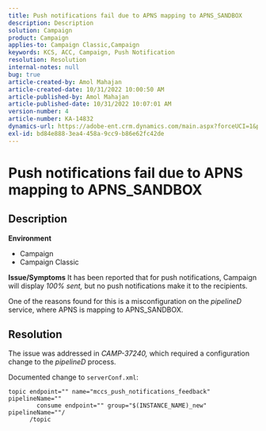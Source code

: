 ```yaml
---
title: Push notifications fail due to APNS mapping to APNS_SANDBOX
description: Description
solution: Campaign
product: Campaign
applies-to: Campaign Classic,Campaign
keywords: KCS, ACC, Campaign, Push Notification
resolution: Resolution
internal-notes: null
bug: true
article-created-by: Amol Mahajan
article-created-date: 10/31/2022 10:00:50 AM
article-published-by: Amol Mahajan
article-published-date: 10/31/2022 10:07:01 AM
version-number: 4
article-number: KA-14832
dynamics-url: https://adobe-ent.crm.dynamics.com/main.aspx?forceUCI=1&pagetype=entityrecord&etn=knowledgearticle&id=858fafe5-0259-ed11-9561-6045bd006079
exl-id: bd84e888-3ea4-458a-9cc9-b86e62fc42de
---
```

# Push notifications fail due to APNS mapping to APNS_SANDBOX

## Description

<b>Environment</b>
- Campaign
- Campaign Classic



<b>Issue/Symptoms</b>
It has been reported that for push notifications, Campaign will display *100% sent,* but no push notifications make it to the recipients.

One of the reasons found for this is a misconfiguration on the *pipelineD* service, where APNS is mapping to APNS_SANDBOX.


## Resolution


The issue was addressed in *CAMP-37240,* which required a configuration change to the *pipelineD* process.

Documented change to `serverConf.xml`:


```
topic endpoint="" name="mccs_push_notifications_feedback" pipelineName=""
        consume endpoint="" group="$(INSTANCE_NAME)_new" pipelineName=""/
      /topic
```
